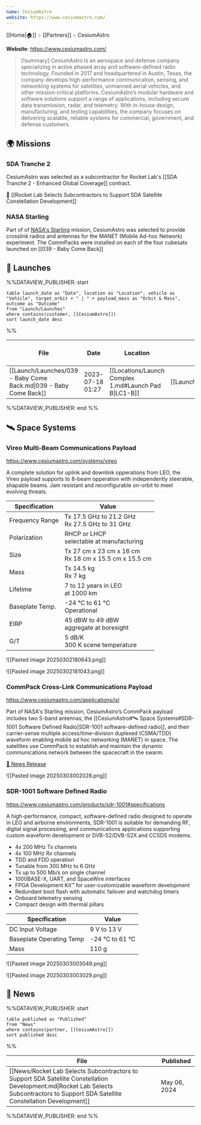```yaml
---
name: CesiumAstro
website: https://www.cesiumastro.com/
---
```

[[Home|🏠]] <span style="color: LightSlateGray">></span> [[Partners]] <span style="color: LightSlateGray">></span> CesiumAstro

**Website**: https://www.cesiumastro.com/

>[!summary]
>CesiumAstro is an aerospace and defense company specializing in active phased array and software-defined radio technology. Founded in 2017 and headquartered in Austin, Texas, the company develops high-performance communication, sensing, and networking systems for satellites, unmanned aerial vehicles, and other mission-critical platforms. CesiumAstro’s modular hardware and software solutions support a range of applications, including secure data transmission, radar, and telemetry. With in-house design, manufacturing, and testing capabilities, the company focuses on delivering scalable, reliable systems for commercial, government, and defense customers.

## 🌍 Missions

### SDA Tranche 2
CesiumAstro was selected as a subcontractor for Rocket Lab's [[SDA Tranche 2 - Enhanced Global Coverage]] contract.

🔗 [[Rocket Lab Selects Subcontractors to Support SDA Satellite Constellation Development]]

### NASA Starling
Part of of [NASA's Starling](https://www.nasa.gov/smallspacecraft/what-is-starling/) mission, CesiumAstro was selected to provide crosslink radios and antennas for the MANET (Mobile Ad-hoc Network) experiment. The CommPacks were installed on each of the four cubesats launched on [[039 - Baby Come Back]] 


## 🚀 Launches

%%DATAVIEW_PUBLISHER: start
```
table launch_date as "Date", location as "Location", vehicle as "Vehicle", target_orbit + " | " + payload_mass as "Orbit & Mass", outcome as "Outcome"
from "Launch/Launches"
where contains(customer, [[CesiumAstro]])
sort launch_date desc
```
%%

| File                                                              | Date             | Location                                              | Vehicle                          | Orbit & Mass               | Outcome   |
| ----------------------------------------------------------------- | ---------------- | ----------------------------------------------------- | -------------------------------- | -------------------------- | --------- |
| [[Launch/Launches/039 - Baby Come Back.md\|039 - Baby Come Back]] | 2023-07-18 01:27 | [[Locations/Launch Complex 1.md#Launch Pad B\|LC1-B]] | [[Launch/Electron.md\|Electron]] | 1000 km \| 99.45° \| 86 kg | ✅ Success |

%%DATAVIEW_PUBLISHER: end %%

## 🛰️ Space Systems

### Vireo Multi-Beam Communications Payload

https://www.cesiumastro.com/systems/vireo

A complete solution for uplink and downlink opperations from LEO, the Vireo payload supports to 8-beam opperation with independently steerable, shapable beams. Jam resistant and reconfigurable on-orbit to meet evolving threats.

| Specification   | Value                                                    |
| --------------- | -------------------------------------------------------- |
| Frequency Range | Tx 17.5 GHz to 21.2 GHz<br>Rx 27.5 GHz to 31 GHz         |
| Polarization    | RHCP or LHCP<br>selectable at manufacturing              |
| Size            | Tx 27 cm x 23 cm x 16 cm<br>Rx 18 cm x 15.5 cm x 15.5 cm |
| Mass            | Tx 14.5 kg<br>Rx 7 kg                                    |
| Lifetime        | 7 to 12 years in LEO<br>at 1000 km                       |
| Baseplate Temp. | -24 °C to 61 °C<br>Operational                           |
| EIRP            | 45 dBW to 49 dBW<br>aggregate at boresight               |
| G/T             | 5 dB/K<br>300 K scene temperature                        |



![[Pasted image 20250302180643.png]]


![[Pasted image 20250302181043.png]]

### CommPack Cross-Link Communications Payload

https://www.cesiumastro.com/applications/isl

Part of NASA's Starling mission, CesiumAstro’s CommPack payload includes two S-band antennas, the [[CesiumAstro#🛰️ Space Systems#SDR-1001 Software Defined Radio|SDR-1001 software-defined radio]], and their carrier-sense multiple access/time-division duplexed (CSMA/TDD) waveform enabling mobile ad hoc networking (MANET) in space. The satellites use CommPack to establish and maintain the dynamic communications network between the spacecraft in the swarm.

[📰 News Release](https://www.cesiumastro.com/press-release/cesiumastro-celebrates-successful-tests-of-its-commpack-cross-link-communications-payloads-on-nasas-starling-mission-achieves-trl-9-status)

![[Pasted image 20250303002028.png]]

### SDR-1001 Software Defined Radio

https://www.cesiumastro.com/products/sdr-1001#specifications

A high-performance, compact, software-defined radio designed to operate in LEO and airborne environments, SDR-1001 is suitable for demanding RF, digital signal processing, and communications applications supporting custom waveform development or DVB-S2/DVB-S2X and CCSDS modems.

- 4x 200 MHz Tx channels
- 4x 100 MHz Rx channels
- TDD and FDD operation
- Tunable from 300 MHz to 6 GHz
- Tx up to 500 Mb/s on single channel
- 1000BASE-X, UART, and SpaceWire interfaces
- FPGA Development Kit™ for user-customizable waveform development
- Redundant boot flash with automatic failover and watchdog timers
- Onboard telemetry sensing
- Compact design with thermal pillars

| Specification            | Value           |
| ------------------------ | --------------- |
| DC Input Voltage         | 9 V to 13 V     |
| Baseplate Operating Temp | -24 °C to 61 °C |
| Mass                     | 110 g           |


![[Pasted image 20250303003049.png]]


![[Pasted image 20250303003029.png]]


## 📰 News
%%DATAVIEW_PUBLISHER: start
```
table published as "Published"
from "News"
where contains(partner, [[CesiumAstro]])
sort published desc
```
%%

| File                                                                                                                                                                                   | Published    |
| -------------------------------------------------------------------------------------------------------------------------------------------------------------------------------------- | ------------ |
| [[News/Rocket Lab Selects Subcontractors to Support SDA Satellite Constellation Development.md\|Rocket Lab Selects Subcontractors to Support SDA Satellite Constellation Development]] | May 06, 2024 |

%%DATAVIEW_PUBLISHER: end %%